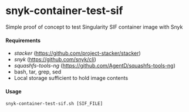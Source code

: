 # snyk-container-test-sif

Simple proof of concept to test Singularity SIF container image with Snyk

#### Requirements
- *stacker* (https://github.com/project-stacker/stacker)
- *snyk* (https://github.com/snyk/cli)
- *squashfs-tools-ng* (https://github.com/AgentD/squashfs-tools-ng)
- bash, tar, grep, sed
- Local storage sufficient to hold image contents

#### Usage
    snyk-container-test-sif.sh [SIF_FILE]
